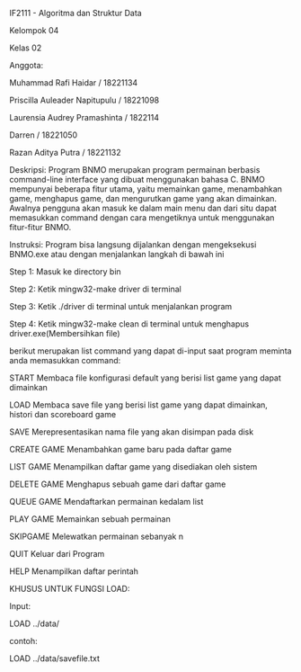 IF2111 - Algoritma dan Struktur Data

Kelompok 04

Kelas 02


Anggota:

Muhammad Rafi Haidar / 18221134

Priscilla Auleader Napitupulu / 18221098

Laurensia Audrey Pramashinta / 1822114

Darren / 18221050

Razan Aditya Putra / 18221132


Deskripsi:
Program BNMO merupakan program permainan berbasis command-line interface yang dibuat menggunakan bahasa C. BNMO mempunyai beberapa fitur utama, yaitu memainkan game, menambahkan game, menghapus game, dan mengurutkan game yang akan dimainkan. Awalnya pengguna akan masuk ke dalam main menu dan dari situ dapat memasukkan command dengan cara mengetiknya untuk menggunakan fitur-fitur BNMO.

Instruksi:
Program bisa langsung dijalankan dengan mengeksekusi BNMO.exe atau dengan menjalankan langkah di bawah ini

Step 1: Masuk ke directory bin

Step 2: Ketik mingw32-make driver di terminal

Step 3: Ketik  ./driver di terminal untuk menjalankan program

Step 4: Ketik mingw32-make clean di terminal untuk menghapus driver.exe(Membersihkan file)


berikut merupakan list command yang dapat di-input saat program meminta anda memasukkan command:

START                 Membaca file konfigurasi default yang berisi list game yang dapat dimainkan

LOAD                  Membaca save file yang berisi list game yang dapat dimainkan, histori dan scoreboard game

SAVE                  Merepresentasikan nama file yang akan disimpan pada disk

CREATE GAME           Menambahkan game baru pada daftar game 

LIST GAME             Menampilkan daftar game yang disediakan oleh sistem 

DELETE GAME           Menghapus sebuah game dari daftar game 

QUEUE GAME            Mendaftarkan permainan kedalam list 

PLAY GAME             Memainkan sebuah permainan 

SKIPGAME              Melewatkan permainan sebanyak n 

QUIT                  Keluar dari Program 

HELP                  Menampilkan daftar perintah 


KHUSUS UNTUK FUNGSI LOAD:

Input:

LOAD ../data/<nama file>


contoh:

LOAD ../data/savefile.txt